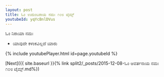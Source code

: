 ```yaml
---
layout: post
title: ಓಂ ಉದುಂಬರಾಯ ನಮಃ ೧೦೮ ಟೈಮ್ಸ್
youtubeId: yqYcBnlDVus
---
```

 
 
 ಓಂ ನಿರಾಯಾ ನಮಃ  
 
 -  ಯಾವುದೇ ಕಳಂಕವಿಲ್ಲದೆ ಯಾರು 
 
  
 
  
 
 
 
 
 
 


{% include youtubePlayer.html id=page.youtubeId %}
 
[Next]({{ site.baseurl }}{% link  split2/_posts/2015-12-08-ಓಂ ಆವರ್ತನಾಯ ನಮಃ ೧೦೮ ಟೈಮ್ಸ್.md%})
 
